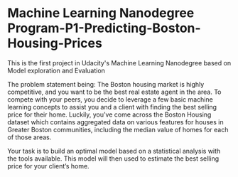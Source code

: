 # Machine Learning Nanodegree Program-P1-Predicting-Boston-Housing-Prices
This is the first project in Udacity's Machine Learning Nanodegree based on Model exploration and Evaluation

The problem statement being:
The Boston housing market is highly competitive, and you want to be the best real estate agent in the area. 
To compete with your peers, you decide to leverage a few basic machine learning concepts to assist you and a client 
with finding the best selling price for their home. Luckily, you’ve come across the Boston Housing dataset which 
contains aggregated data on various features for houses in Greater Boston communities, including the median value
of homes for each of those areas.

Your task is to build an optimal model based on a statistical analysis with the tools available. 
This model will then used to estimate the best selling price for your client’s home.
